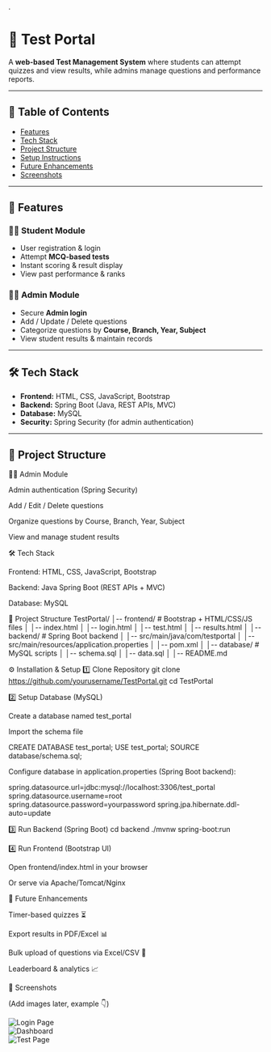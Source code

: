 .

# 📝 Test Portal  

A **web-based Test Management System** where students can attempt quizzes and view results, while admins manage questions and performance reports.  

---

## 📌 Table of Contents  
- [Features](#-features)  
- [Tech Stack](#-tech-stack)  
- [Project Structure](#-project-structure)  
- [Setup Instructions](#-setup-instructions)  
- [Future Enhancements](#-future-enhancements)  
- [Screenshots](#-screenshots)  

---

## 🚀 Features  

### 👩‍🎓 Student Module  
- User registration & login  
- Attempt **MCQ-based tests**  
- Instant scoring & result display  
- View past performance & ranks  

### 👨‍💻 Admin Module  
- Secure **Admin login**  
- Add / Update / Delete questions  
- Categorize questions by **Course, Branch, Year, Subject**  
- View student results & maintain records  

---

## 🛠 Tech Stack  
- **Frontend:** HTML, CSS, JavaScript, Bootstrap  
- **Backend:** Spring Boot (Java, REST APIs, MVC)  
- **Database:** MySQL  
- **Security:** Spring Security (for admin authentication)  

---

## 📂 Project Structure  


👨‍💻 Admin Module

Admin authentication (Spring Security)

Add / Edit / Delete questions

Organize questions by Course, Branch, Year, Subject

View and manage student results

🛠️ Tech Stack

Frontend: HTML, CSS, JavaScript, Bootstrap

Backend: Java Spring Boot (REST APIs + MVC)

Database: MySQL

📂 Project Structure
TestPortal/
│-- frontend/              # Bootstrap + HTML/CSS/JS files
│   │-- index.html
│   │-- login.html
│   │-- test.html
│   │-- results.html
│
│-- backend/               # Spring Boot backend
│   │-- src/main/java/com/testportal
│   │-- src/main/resources/application.properties
│   │-- pom.xml
│
│-- database/              # MySQL scripts
│   │-- schema.sql
│   │-- data.sql
│
│-- README.md

⚙️ Installation & Setup
1️⃣ Clone Repository
git clone https://github.com/yourusername/TestPortal.git
cd TestPortal

2️⃣ Setup Database (MySQL)

Create a database named test_portal

Import the schema file

CREATE DATABASE test_portal;
USE test_portal;
SOURCE database/schema.sql;


Configure database in application.properties (Spring Boot backend):

spring.datasource.url=jdbc:mysql://localhost:3306/test_portal
spring.datasource.username=root
spring.datasource.password=yourpassword
spring.jpa.hibernate.ddl-auto=update

3️⃣ Run Backend (Spring Boot)
cd backend
./mvnw spring-boot:run

4️⃣ Run Frontend (Bootstrap UI)

Open frontend/index.html in your browser

Or serve via Apache/Tomcat/Nginx

🎯 Future Enhancements

Timer-based quizzes ⏳

Export results in PDF/Excel 📊

Bulk upload of questions via Excel/CSV 📂

Leaderboard & analytics 📈

📸 Screenshots

(Add images later, example 👇)

![Login Page](screenshots/login.png)  
![Dashboard](screenshots/dashboard.png)  
![Test Page](screenshots/test.png)  
